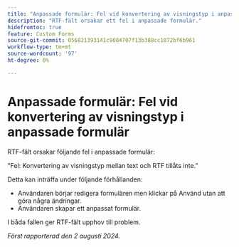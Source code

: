 ```yaml
---
title: "Anpassade formulär: Fel vid konvertering av visningstyp i anpassade formulär"
description: "RTF-fält orsakar ett fel i anpassade formulär."
hidefromtoc: true
feature: Custom Forms
source-git-commit: 056821393141c9604707f13b388cc1872bf6b961
workflow-type: tm+mt
source-wordcount: '97'
ht-degree: 0%

---
```



# Anpassade formulär: Fel vid konvertering av visningstyp i anpassade formulär

RTF-fält orsakar följande fel i anpassade formulär:

&quot;Fel: Konvertering av visningstyp mellan text och RTF tillåts inte.&quot;

Detta kan inträffa under följande förhållanden:

* Användaren börjar redigera formulären men klickar på Använd utan att göra några ändringar.
* Användaren skapar ett anpassat formulär.

I båda fallen ger RTF-fält upphov till problem.

_Först rapporterad den 2 augusti 2024._
